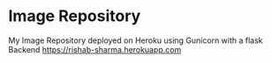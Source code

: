 # Image Repository
My Image Repository deployed on Heroku using Gunicorn with a flask Backend
https://rishab-sharma.herokuapp.com

